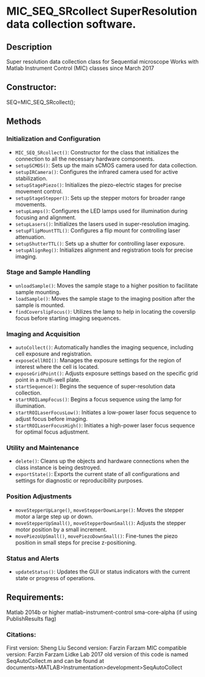 # MIC_SEQ_SRcollect SuperResolution data collection software.

## Description
Super resolution data collection class for Sequential microscope
Works with Matlab Instrument Control (MIC) classes since March 2017

## Constructor:
SEQ=MIC_SEQ_SRcollect();

## Methods
### Initialization and Configuration
- `MIC_SEQ_SRcollect()`: Constructor for the class that initializes the connection to all the necessary hardware components.
- `setupSCMOS()`: Sets up the main sCMOS camera used for data collection.
- `setupIRCamera()`: Configures the infrared camera used for active stabilization.
- `setupStagePiezo()`: Initializes the piezo-electric stages for precise movement control.
- `setupStageStepper()`: Sets up the stepper motors for broader range movements.
- `setupLamps()`: Configures the LED lamps used for illumination during focusing and alignment.
- `setupLasers()`: Initializes the lasers used in super-resolution imaging.
- `setupFlipMountTTL()`: Configures a flip mount for controlling laser attenuation.
- `setupShutterTTL()`: Sets up a shutter for controlling laser exposure.
- `setupAlignReg()`: Initializes alignment and registration tools for precise imaging.

### Stage and Sample Handling
- `unloadSample()`: Moves the sample stage to a higher position to facilitate sample mounting.
- `loadSample()`: Moves the sample stage to the imaging position after the sample is mounted.
- `findCoverslipFocus()`: Utilizes the lamp to help in locating the coverslip focus before starting imaging sequences.

### Imaging and Acquisition
- `autoCollect()`: Automatically handles the imaging sequence, including cell exposure and registration.
- `exposeCellROI()`: Manages the exposure settings for the region of interest where the cell is located.
- `exposeGridPoint()`: Adjusts exposure settings based on the specific grid point in a multi-well plate.
- `startSequence()`: Begins the sequence of super-resolution data collection.
- `startROILampFocus()`: Begins a focus sequence using the lamp for illumination.
- `startROILaserFocusLow()`: Initiates a low-power laser focus sequence to adjust focus before imaging.
- `startROILaserFocusHigh()`: Initiates a high-power laser focus sequence for optimal focus adjustment.

### Utility and Maintenance
- `delete()`: Cleans up the objects and hardware connections when the class instance is being destroyed.
- `exportState()`: Exports the current state of all configurations and settings for diagnostic or reproducibility purposes.

### Position Adjustments
- `moveStepperUpLarge()`, `moveStepperDownLarge()`: Moves the stepper motor a large step up or down.
- `moveStepperUpSmall()`, `moveStepperDownSmall()`: Adjusts the stepper motor position by a small increment.
- `movePiezoUpSmall()`, `movePiezoDownSmall()`: Fine-tunes the piezo position in small steps for precise z-positioning.

### Status and Alerts
- `updateStatus()`: Updates the GUI or status indicators with the current state or progress of operations.

## Requirements:
Matlab 2014b or higher
matlab-instrument-control
sma-core-alpha (if using PublishResults flag)

### Citations:
First version: Sheng Liu
Second version: Farzin Farzam
MIC compatible version: Farzin Farzam
Lidke Lab 2017
old version of this code is named SeqAutoCollect.m and can be found at
documents>MATLAB>Instrumentation>development>SeqAutoCollect

